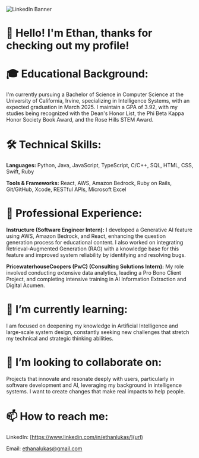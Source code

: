 ![LinkedIn Banner](https://github.com/user-attachments/assets/1ae8c383-b05b-40a3-ae93-4f522691f8aa)

# 👋 Hello! I'm Ethan, thanks for checking out my profile!

# 🎓 Educational Background:
I'm currently pursuing a Bachelor of Science in Computer Science at the University of California, Irvine, specializing in Intelligence Systems, with an expected graduation in March 2025. I maintain a GPA of 3.92, with my studies being recognized with the Dean's Honor List, the Phi Beta Kappa Honor Society Book Award, and the Rose Hills STEM Award.

# 🛠 Technical Skills:
**Languages:** Python, Java, JavaScript, TypeScript, C/C++, SQL, HTML, CSS, Swift, Ruby

**Tools & Frameworks:** React, AWS, Amazon Bedrock, Ruby on Rails, Git/GitHub, Xcode, RESTful APIs, Microsoft Excel

# 💼 Professional Experience:
**Instructure (Software Engineer Intern):** I developed a Generative AI feature using AWS, Amazon Bedrock, and React, enhancing the question generation process for educational content. I also worked on integrating Retrieval-Augmented Generation (RAG) with a knowledge base for this feature and improved system reliability by identifying and resolving bugs.

**PricewaterhouseCoopers (PwC) (Consulting Solutions Intern):** My role involved conducting extensive data analytics, leading a Pro Bono Client Project, and completing intensive training in AI Information Extraction and Digital Acumen.

# 🌱 I’m currently learning:
I am focused on deepening my knowledge in Artificial Intelligence and large-scale system design, constantly seeking new challenges that stretch my technical and strategic thinking abilities.

# 👯 I’m looking to collaborate on:
Projects that innovate and resonate deeply with users, particularly in software development and AI, leveraging my background in intelligence systems. I want to create changes that make real impacts to help people.

# 📫 How to reach me:
LinkedIn: [https://www.linkedin.com/in/ethanlukas/](url)

Email: [ethanalukas@gmail.com](url)
